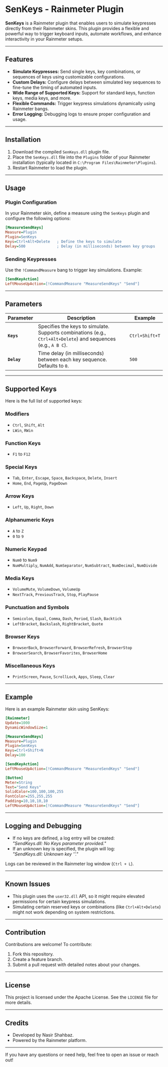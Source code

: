 
# SenKeys - Rainmeter Plugin  

**SenKeys** is a Rainmeter plugin that enables users to simulate keypresses directly from their Rainmeter skins. This plugin provides a flexible and powerful way to trigger keyboard inputs, automate workflows, and enhance interactivity in your Rainmeter setups.

---

## Features  

- **Simulate Keypresses:** Send single keys, key combinations, or sequences of keys using customizable configurations.  
- **Custom Delays:** Configure delays between simulated key sequences to fine-tune the timing of automated inputs.  
- **Wide Range of Supported Keys:** Support for standard keys, function keys, media keys, and more.  
- **Flexible Commands:** Trigger keypress simulations dynamically using Rainmeter bangs.  
- **Error Logging:** Debugging logs to ensure proper configuration and usage.  

---

## Installation  

1. Download the compiled `SenKeys.dll` plugin file.  
2. Place the `SenKeys.dll` file into the `Plugins` folder of your Rainmeter installation (typically located in `C:\Program Files\Rainmeter\Plugins`).  
3. Restart Rainmeter to load the plugin.  

---

## Usage  

### Plugin Configuration  

In your Rainmeter skin, define a measure using the `SenKeys` plugin and configure the following options:  

```ini
[MeasureSendKeys]
Measure=Plugin
Plugin=SenKeys
Keys=Ctrl+Alt+Delete   ; Define the keys to simulate
Delay=500              ; Delay (in milliseconds) between key groups
```

### Sending Keypresses  

Use the `!CommandMeasure` bang to trigger key simulations. Example:  

```ini
[SendKeyAction]
LeftMouseUpAction=[!CommandMeasure "MeasureSendKeys" "Send"]
```

---

## Parameters  

| Parameter | Description | Example |  
|-----------|-------------|---------|  
| **`Keys`** | Specifies the keys to simulate. Supports combinations (e.g., `Ctrl+Alt+Delete`) and sequences (e.g., `A B C`). | `Ctrl+Shift+T` |  
| **`Delay`** | Time delay (in milliseconds) between each key sequence. Defaults to `0`. | `500` |  

---

## Supported Keys  

Here is the full list of supported keys:  

### Modifiers  
- `Ctrl`, `Shift`, `Alt`  
- `LWin`, `RWin`  

### Function Keys  
- `F1` to `F12`  

### Special Keys  
- `Tab`, `Enter`, `Escape`, `Space`, `Backspace`, `Delete`, `Insert`  
- `Home`, `End`, `PageUp`, `PageDown`  

### Arrow Keys  
- `Left`, `Up`, `Right`, `Down`  

### Alphanumeric Keys  
- `A` to `Z`  
- `0` to `9`  

### Numeric Keypad  
- `Num0` to `Num9`  
- `NumMultiply`, `NumAdd`, `NumSeparator`, `NumSubtract`, `NumDecimal`, `NumDivide`  

### Media Keys  
- `VolumeMute`, `VolumeDown`, `VolumeUp`  
- `NextTrack`, `PreviousTrack`, `Stop`, `PlayPause`  

### Punctuation and Symbols  
- `Semicolon`, `Equal`, `Comma`, `Dash`, `Period`, `Slash`, `Backtick`  
- `LeftBracket`, `Backslash`, `RightBracket`, `Quote`  

### Browser Keys  
- `BrowserBack`, `BrowserForward`, `BrowserRefresh`, `BrowserStop`  
- `BrowserSearch`, `BrowserFavorites`, `BrowserHome`  

### Miscellaneous Keys  
- `PrintScreen`, `Pause`, `ScrollLock`, `Apps`, `Sleep`, `Clear`  

---

## Example  

Here is an example Rainmeter skin using SenKeys:  

```ini
[Rainmeter]
Update=1000
DynamicWindowSize=1

[MeasureSendKeys]
Measure=Plugin
Plugin=SenKeys
Keys=Ctrl+Shift+N
Delay=100

[SendKeyAction]
LeftMouseUpAction=[!CommandMeasure "MeasureSendKeys" "Send"]

[Button]
Meter=String
Text="Send Keys"
SolidColor=100,100,100,255
FontColor=255,255,255
Padding=10,10,10,10
LeftMouseUpAction=[!CommandMeasure "MeasureSendKeys" "Send"]
```

---

## Logging and Debugging  

- If no keys are defined, a log entry will be created:  
  *"SendKeys.dll: No Keys parameter provided."*  
- If an unknown key is specified, the plugin will log:  
  *"SendKeys.dll: Unknown key '<key>'."*  

Logs can be reviewed in the Rainmeter log window (`Ctrl + L`).  

---

## Known Issues  

- This plugin uses the `user32.dll` API, so it might require elevated permissions for certain keypress simulations.  
- Simulating certain reserved keys or combinations (like `Ctrl+Alt+Delete`) might not work depending on system restrictions.  

---

## Contribution  

Contributions are welcome! To contribute:  

1. Fork this repository.  
2. Create a feature branch.  
3. Submit a pull request with detailed notes about your changes.  

---

## License  

This project is licensed under the Apache License. See the `LICENSE` file for more details.  

---

## Credits  

- Developed by Nasir Shahbaz.  
- Powered by the Rainmeter platform.  

---

If you have any questions or need help, feel free to open an issue or reach out!  
